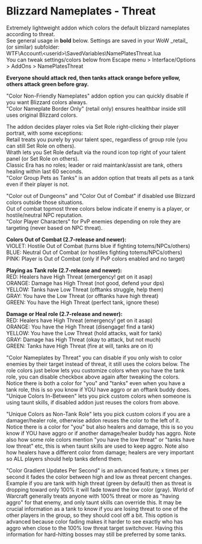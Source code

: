 # Blizzard Nameplates - Threat  
Extremely lightweight addon which colors the default blizzard nameplates according to threat.  
See general usage in **bold** below. Settings are saved in your WoW \_retail\_ (or similar) subfolder:  
WTF\Account\\\<userid\>\SavedVariables\NamePlatesThreat.lua  
You can tweak settings/colors below from Escape menu > Interface/Options > AddOns > NamePlatesThreat  

**Everyone should attack red, then tanks attack orange before yellow, others attack green before gray.**  

"Color Non-Friendly Nameplates" addon option you can quickly disable if you want Blizzard colors always.  
"Color Nameplate Border Only" (retail only) ensures healthbar inside still uses original Blizzard colors.  

The addon decides player roles via Set Role right-clicking their player portrait, with some exceptions:  
Retail treats you purely by your talent spec, regardless of group role (you can still Set Role on others).  
Wrath lets you Set Role default via the round icon top right of your talent panel (or Set Role on others).  
Classic Era has no roles; leader or raid maintank/assist are tank, others healing within last 60 seconds.  
"Color Group Pets as Tanks" is an addon option that treats all pets as a tank even if their player is not.  

"Color out of Dungeons" and "Color Out of Combat" if disabled use Blizzard colors outside those situations.  
Out of combat topmost three colors below indicate if enemy is a player, or hostile/neutral NPC reputation.  
"Color Player Characters" for PvP enemies depending on role they are targeting (never based on NPC threat).  

**Colors Out of Combat (2.7-release and newer):**  
VIOLET: Hostile Out of Combat (turns blue if fighting totems/NPCs/others)  
BLUE: Neutral Out of Combat (or hostiles fighting totems/NPCs/others)  
PINK: Player is Out of Combat (only if PvP colors enabled and no target)  

**Playing as Tank role (2.7-release and newer):**  
RED: Healers have High Threat (emergency! get on it asap)  
ORANGE: Damage has High Threat (not good, defend your dps)  
YELLOW: Tanks have Low Threat (offtanks struggle, help them)  
GRAY: You have the Low Threat (or offtanks have high threat)  
GREEN: You have the High Threat (perfect tank, ignore these)  

**Damage or Heal role (2.7-release and newer):**  
RED: Healers have High Threat (emergency! get on it asap)  
ORANGE: You have the High Threat (disengage! find a tank)  
YELLOW: You have the Low Threat (hold attacks, wait for tank)  
GRAY: Damage has High Threat (okay to attack, but not much)  
GREEN: Tanks have High Threat (fire at will, tanks are on it)  

"Color Nameplates by Threat" you can disable if you only wish to color enemies by their target instead of threat, it still uses the colors below.
The role colors just below lets you customize colors when you have the tank role, you can disable checkbox above again after tweaking the colors.
Notice there is both a color for "you" and "tanks" even when you have a tank role, this is so you know if YOU have aggro or an offtank buddy does.
"Unique Colors In-Between" lets you pick custom colors when someone is using taunt skills, if disabled addon just reuses the colors from above.

"Unique Colors as Non-Tank Role" lets you pick custom colors if you are a damager/healer role, otherwise addon reuses the color to the left of it.
Notice there is a color for "you" but also healers and damage, this is so you know if YOU have aggro or if another damage/healer buddy has aggro.
Note also how some role colors mention "you have the low threat" or "tanks have low threat" etc, this is when taunt skills are used to keep aggro.
Note also how healers have a different color from damage; healers are very important so ALL players should help tanks defend them.

"Color Gradient Updates Per Second" is an advanced feature; x times per second it fades the color between high and low as threat percent changes.
Example if you are tank with high threat (green by default) then as threat is dropping toward only 100% it will fade toward the low color (gray).
World of Warcraft generally treats anyone with 100% threat or more as "having aggro" for that enemy, and only taunt skills can override this.
It may be crucial information as a tank to know if you are losing threat to one of the other players in the group, so they should cool off a bit.
This option is advanced because color fading makes it harder to see exactly who has aggro when close to the 100% low threat target switchover.
Having this information for hard-hitting bosses may still be preferred by some tanks. 